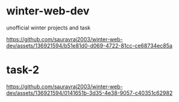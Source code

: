 # winter-web-dev
unofficial winter projects and task 


https://github.com/sauravraj2003/winter-web-dev/assets/136921594/b51e81d0-d069-4722-81cc-ce68734ec85a

# task-2 

https://github.com/sauravraj2003/winter-web-dev/assets/136921594/0141651b-3d35-4e38-9057-c40351c62982

